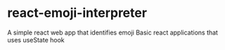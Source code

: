 # react-emoji-interpreter
A simple react web app that identifies emoji
Basic react applications that uses useState hook
